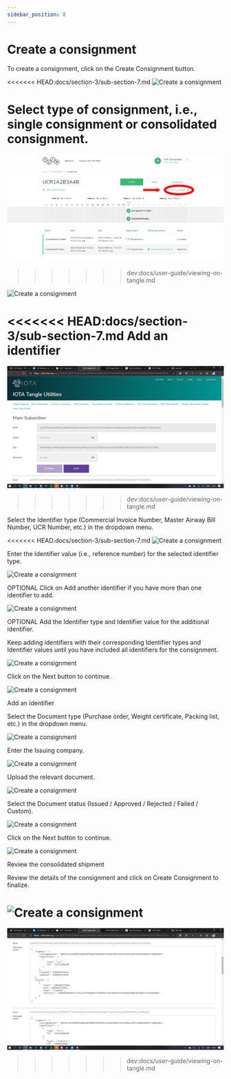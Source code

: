 ```yaml
---
sidebar_position: 8
---
```


# Create a consignment

To create a consignment, click on the Create Consignment button.

<<<<<<< HEAD:docs/section-3/sub-section-7.md
![Create a consignment](/img/userGuide/cac30.png)

Select type of consignment, i.e., single consignment or consolidated consignment.
=======
![View on Tangle](./images/click-view-tangle.png)
>>>>>>> dev:docs/user-guide/viewing-on-tangle.md

![Create a consignment](/img/userGuide/cac31.png)

<<<<<<< HEAD:docs/section-3/sub-section-7.md
Add an identifier
=======
![View on Tangle](./images/mam-credentials.png)
>>>>>>> dev:docs/user-guide/viewing-on-tangle.md

Select the Identifier type (Commercial Invoice Number, Master Airway Bill Number, UCR Number, etc.) in the dropdown menu.

<<<<<<< HEAD:docs/section-3/sub-section-7.md
![Create a consignment](/img/userGuide/caac1.png)

Enter the Identifier value (i.e., reference number) for the selected identifier type.

![Create a consignment](/img/userGuide/caac2.png)

OPTIONAL
Click on Add another identifier if you have more than one identifier to add.

![Create a consignment](/img/userGuide/caac3.png)

OPTIONAL
Add the Identifier type and Identifier value for the additional identifier.

Keep adding identifiers with their corresponding Identifier types and Identifier values until you have included all identifiers for the consignment.

![Create a consignment](/img/userGuide/caac4.png)

Click on the Next button to continue.

![Create a consignment](/img/userGuide/caac5.png)

Add an identifier

Select the Document type (Purchase order, Weight certificate, Packing list, etc.) in the dropdown menu.

![Create a consignment](/img/userGuide/caac6.png)

Enter the Issuing company.

![Create a consignment](/img/userGuide/caac7.png)

Upload the relevant document.

![Create a consignment](/img/userGuide/caac8.png)

Select the Document status (Issued / Approved / Rejected / Failed / Custom).

![Create a consignment](/img/userGuide/caac9.png)

Click on the Next button to continue.

![Create a consignment](/img/userGuide/caac10.png)

Review the consolidated shipment

Review the details of the consignment and click on Create Consignment to finalize.

![Create a consignment](/img/userGuide/cac22.png)
=======
![View on Tangle](./images/tangle-view.png)
>>>>>>> dev:docs/user-guide/viewing-on-tangle.md
